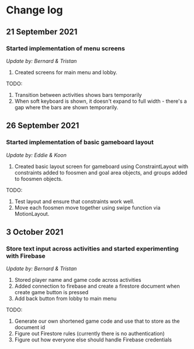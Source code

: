 # Change log

## 21 September 2021 
### Started implementation of menu screens
*Update by: Bernard & Tristan*
1. Created screens for main menu and lobby.

TODO:
1. Transition between activities shows bars temporarily
2. When soft keyboard is shown, it doesn't expand to full width - there's a gap where the bars are shown temporarily.

## 26 September 2021
### Started implementation of basic gameboard layout
*Update by: Eddie & Koon*
1. Created basic layout screen for gameboard using ConstraintLayout with constraints added to foosmen and goal area objects, and groups added to foosmen objects.

TODO:
1. Test layout and ensure that constraints work well.
2. Move each foosmen move together using swipe function via MotionLayout.

## 3 October 2021
### Store text input across activities and started experimenting with Firebase
*Update by: Bernard & Tristan*
1. Stored player name and game code across activities
2. Added connection to firebase and create a firestore document when create game button is pressed
3. Add back button from lobby to main menu

TODO:
1. Generate our own shortened game code and use that to store as the document id
2. Figure out Firestore rules (currently there is no authentication)
3. Figure out how everyone else should handle Firebase credentials
